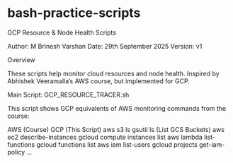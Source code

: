 # bash-practice-scripts
GCP Resource & Node Health Scripts

Author: M Brinesh Varshan
Date: 29th September 2025
Version: v1

Overview

These scripts help monitor cloud resources and node health.
Inspired by Abhishek Veeramalla’s AWS course, but implemented for GCP.

Main Script: GCP_RESOURCE_TRACER.sh

This script shows GCP equivalents of AWS monitoring commands from the course:

AWS (Course)	GCP (This Script)
aws s3 ls	gsutil ls (List GCS Buckets)
aws ec2 describe-instances	gcloud compute instances list
aws lambda list-functions	gcloud functions list
aws iam list-users	gcloud projects get-iam-policy ...
